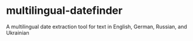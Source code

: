 # multilingual-datefinder
A multilingual date extraction tool for text in English, German, Russian, and Ukrainian
